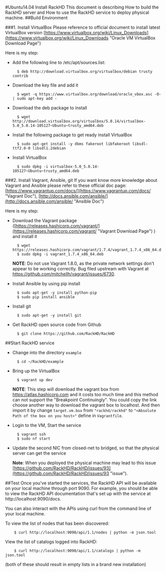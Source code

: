 #Ubuntu14.04 Install RackHD
This document is describing How to build the RackHD server and How to use the RackHD service to deploy physical machine.
##Build Environment 

###1. Install VirtualBox
Please reference to official document to install latest VirtualBox version [https://www.virtualbox.org/wiki/Linux_Downloads](https://www.virtualbox.org/wiki/Linux_Downloads "Oracle VM VirtualBox Download Page")

Here is my step:

- Add the following line to /etc/apt/sources.list:

		$ deb http://download.virtualbox.org/virtualbox/debian trusty contrib
- Download the key file and add it

		$ wget -q https://www.virtualbox.org/download/oracle_vbox.asc -O- | sudo apt-key add -
- Download the deb package to install  

		$ wget http://download.virtualbox.org/virtualbox/5.0.14/virtualbox-5.0_5.0.14-105127~Ubuntu~trusty_amd64.deb
- Install the following package to get ready install VirtualBox

		$ sudo apt-get install -y dkms fakeroot libfakeroot libsdl-ttf2.0-0 libsdl1.2debian
- Install VirtualBox

		$ sudo dpkg -i virtualbox-5.0_5.0.14-105127~Ubuntu~trusty_amd64.deb

###2. Install Vagrant, Ansible, git 
If you want know more knowledge about Vagrant and Ansible please refer to these official doc page:[https://www.vagrantup.com/docs/](https://www.vagrantup.com/docs/ "Vagrant Doc"), [http://docs.ansible.com/ansible/](http://docs.ansible.com/ansible/ "Ansible Doc")

Here is my step:

- Download the Vagrant package ([https://releases.hashicorp.com/vagrant/](https://releases.hashicorp.com/vagrant/ "Vagrant Download Page") ) and install it

		$ wget https://releases.hashicorp.com/vagrant/1.7.4/vagrant_1.7.4_x86_64.deb
		$ sudo dpkg -i vagrant_1.7.4_x86_64.deb
	**NOTE**: Do not use Vagrant 1.8.0, as the private network settings don't appear
to be working correctly. Bug filed upstream with Vagrant at 
https://github.com/mitchellh/vagrant/issues/6730.
- Install Ansible by using pip install

		$ sudo apt-get -y install python-pip
		$ sudo pip install ansible
- Install git 

		$ sudo apt-get -y install git
- Get RackHD open source code from Github
	
		$ git clone https://github.com/RackHD/RackHD

##Start RackHD service

- Change into the directory `example`
	
		$ cd ~/RackHD/example
- Bring up the VirtualBox

		$ vagrant up dev
	**NOTE**: This step will download the vagrant box from https://atlas.hashicorp.com and it costs too much time and this method can not support the "Breakpoint Continuingly". You could copy the link choose another way to download the vagrant box to localhost. And then import it by change `target.vm.box` from `"rackhd/rackhd"` to `"<Absolute Path of the box on you host>"` define in `Vagrantfile`.
- Login to the VM, Start the service

		$ vagrant ssh
		$ sudo nf start
- Update the second NIC from closed-net to bridged, so that the physical server can get the service

	**Note**: When you deployed the physical machine may lead to this issue [https://github.com/RackHD/RackHD/issues/93](https://github.com/RackHD/RackHD/issues/93 "issue").

##Test
Once you've started the services, the RackHD API will be available on your local machine through port 9090. For example, you should be able to view the RackHD API documentation that's set up with the service at http://localhost:9090/docs.

You can also interact with the APIs using curl from the command line of your local machine.

To view the list of nodes that has been discovered:

		$ curl http://localhost:9090/api/1.1/nodes | python -m json.tool
View the list of catalogs logged into RackHD:

		$ curl http://localhost:9090/api/1.1/catalogs | python -m json.tool
(both of these should result in empty lists in a brand new installation)
